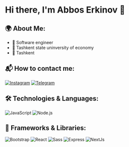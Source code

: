 # Hi there, I'm Abbos Erkinov 👋

## 🌍 About Me:
- 💼 Software engineer
- 🏫 Tashkent state uninversity of economy
- 📍 Tashkent

## 📬 How to contact me:
[![Instagram](https://img.shields.io/badge/Instagram-%23E4405F.svg?style=for-the-badge&logo=instagram&logoColor=white)](https://instagram.com/abbosseeeee____)
[![Telegram](https://img.shields.io/badge/Telegram-%232CA5E0.svg?style=for-the-badge&logo=telegram&logoColor=white)](https://t.me/abbos_erkinov)

## 🛠 Technologies & Languages:
![JavaScript](https://img.shields.io/badge/-JavaScript-black?style=flat-square&logo=javascript)
![Node.js](https://img.shields.io/badge/-Node.js-black?style=flat-square&logo=Node.js)

## 🧰 Frameworks & Libraries:
![Bootstrap](https://img.shields.io/badge/-Bootstrap-black?style=flat-square&logo=bootstrap)
![React](https://img.shields.io/badge/-React-black?style=flat-square&logo=react)
![Sass](https://img.shields.io/badge/-Sass-black?style=flat-square&logo=sass)
![Express](https://img.shields.io/badge/-Express-black?style=flat-square&logo=express)
![NextJs](https://img.shields.io/badge/-Next-black?style=flat-square&logo=next)
